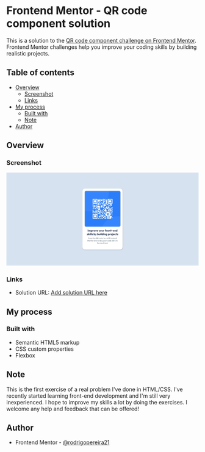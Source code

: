 # Frontend Mentor - QR code component solution

This is a solution to the [QR code component challenge on Frontend Mentor](https://www.frontendmentor.io/challenges/qr-code-component-iux_sIO_H). Frontend Mentor challenges help you improve your coding skills by building realistic projects. 

## Table of contents

- [Overview](#overview)
  - [Screenshot](#screenshot)
  - [Links](#links)
- [My process](#my-process)
  - [Built with](#built-with)
  - [Note](#note)
- [Author](#author)


## Overview

### Screenshot

![](./images/Captura%20de%20tela_26-12-2024_145252_127.0.0.1.jpeg)

### Links

- Solution URL: [Add solution URL here](https://rodrigopereira21.github.io/qr-code-component-main/)

## My process

### Built with

- Semantic HTML5 markup
- CSS custom properties
- Flexbox


## Note

This is the first exercise of a real problem I've done in HTML/CSS. I've recently started learning front-end development and I'm still very inexperienced. I hope to improve my skills a lot by doing the exercises. I welcome any help and feedback that can be offered!


## Author

- Frontend Mentor - [@rodrigopereira21](https://www.frontendmentor.io/profile/rodrigopereira21)

